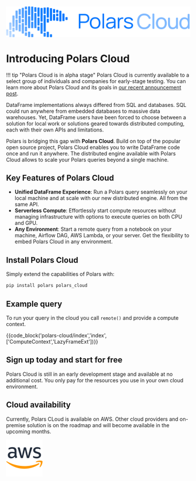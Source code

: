 ![Image showing the Polars Cloud logo](assets/polars-cloud.svg)

# Introducing Polars Cloud

<!-- dprint-ignore-start -->

!!! tip "Polars Cloud is in alpha stage"
    Polars Cloud is currently available to a select group of individuals and companies for early-stage testing. You can learn more about Polars Cloud and its goals in [our recent announcement post](https://pola.rs/posts/polars-cloud-what-we-are-building/).

<!-- dprint-ignore-end-->

DataFrame implementations always differed from SQL and databases. SQL could run anywhere from
embedded databases to massive data warehouses. Yet, DataFrame users have been forced to choose
between a solution for local work or solutions geared towards distributed computing, each with their
own APIs and limitations.

Polars is bridging this gap with **Polars Cloud**. Build on top of the popular open source project,
Polars Cloud enables you to write DataFrame code once and run it anywhere. The distributed engine
available with Polars Cloud allows to scale your Polars queries beyond a single machine.

## Key Features of Polars Cloud

- **Unified DataFrame Experience**: Run a Polars query seamlessly on your local machine and at scale
  with our new distributed engine. All from the same API.
- **Serverless Compute**: Effortlessly start compute resources without managing infrastructure with
  options to execute queries on both CPU and GPU.
- **Any Environment**: Start a remote query from a notebook on your machine, Airflow DAG, AWS
  Lambda, or your server. Get the flexibility to embed Polars Cloud in any environment.

## Install Polars Cloud

Simply extend the capabilities of Polars with:

```bash
pip install polars polars_cloud
```

## Example query

To run your query in the cloud you call `remote()` and provide a compute context.

{{code_block('polars-cloud/index','index',['ComputeContext','LazyFrameExt'])}}

## Sign up today and start for free

Polars Cloud is still in an early development stage and available at no additional cost. You only
pay for the resources you use in your own cloud environment.

## Cloud availability

Currently, Polars CLoud is available on AWS. Other cloud providers and on-premise solution is on the
roadmap and will become available in the upcoming months.

![AWS logo](assets/aws-logo.svg)
